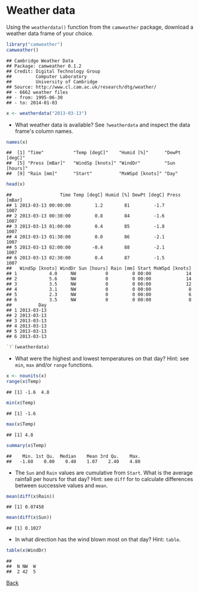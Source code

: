 # Weather data

Using the `weatherdata()` function from the `camweather` package,
download a weather data frame of your choice.


```r
library("camweather")
camweather()
```

```
## Cambridge Weather Data
## Package: camweather 0.1.2
## Credit: Digital Technology Group
##         Computer Laboratory
##         University of Cambridge
## Source: http://www.cl.cam.ac.uk/research/dtg/weather/
## - 6662 weather files
## - from: 1995-06-30
## - to: 2014-01-03
```

```r
x <- weatherdata("2013-03-13")
```


- What weather data is available? See `?weatherdata` and inspect the
  data frame's column names.


```r
names(x)
```

```
##  [1] "Time"           "Temp [degC]"    "Humid [%]"      "DewPt [degC]"  
##  [5] "Press [mBar]"   "WindSp [knots]" "WindDr"         "Sun [hours]"   
##  [9] "Rain [mm]"      "Start"          "MxWSpd [knots]" "Day"
```

```r
head(x)
```

```
##                  Time Temp [degC] Humid [%] DewPt [degC] Press [mBar]
## 1 2013-03-13 00:00:00         1.2        81         -1.7         1007
## 2 2013-03-13 00:30:00         0.8        84         -1.6         1007
## 3 2013-03-13 01:00:00         0.4        85         -1.8         1007
## 4 2013-03-13 01:30:00         0.0        86         -2.1         1007
## 5 2013-03-13 02:00:00        -0.4        88         -2.1         1007
## 6 2013-03-13 02:30:00         0.4        87         -1.5         1007
##   WindSp [knots] WindDr Sun [hours] Rain [mm] Start MxWSpd [knots]
## 1            4.0     NW           0         0 00:00             14
## 2            5.6     NW           0         0 00:00             14
## 3            3.5     NW           0         0 00:00             12
## 4            3.1     NW           0         0 00:00              8
## 5            2.3     NW           0         0 00:00              6
## 6            3.5     NW           0         0 00:00              8
##          Day
## 1 2013-03-13
## 2 2013-03-13
## 3 2013-03-13
## 4 2013-03-13
## 5 2013-03-13
## 6 2013-03-13
```



```r
`?`(weatherdata)
```


- What were the highest and lowest temperatures on that day? Hint: see
  `min`, `max` and/or `range` functions.


```r
x <- nounits(x)
range(x$Temp)
```

```
## [1] -1.6  4.8
```

```r
min(x$Temp)
```

```
## [1] -1.6
```

```r
max(x$Temp)
```

```
## [1] 4.8
```

```r
summary(x$Temp)
```

```
##    Min. 1st Qu.  Median    Mean 3rd Qu.    Max. 
##   -1.60    0.00    0.40    1.07    2.40    4.80
```


- The `Sun` and `Rain` values are cumulative from `Start`. What is the
  average rainfall per hours for that day? Hint: see `diff` for to
  calculate differences between successive values and `mean`.


```r
mean(diff(x$Rain))
```

```
## [1] 0.07458
```

```r
mean(diff(x$Sun))
```

```
## [1] 0.1027
```


- In what direction has the wind blown most on that day? Hint:
  `table`.


```r
table(x$WindDr)
```

```
## 
##  N NW  W 
##  2 42  5
```


[Back](https://github.com/lgatto/rbc/blob/master/R/intro.md)
